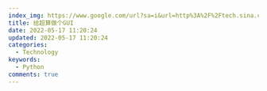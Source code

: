 ```yaml
---
index_img: https://www.google.com/url?sa=i&url=http%3A%2F%2Ftech.sina.com.cn%2Fd%2F2013-06-17%2F20288447891.shtml&psig=AOvVaw2CypRaJNws5HO39bp9j_IT&ust=1652844045262000&source=images&cd=vfe&ved=0CAwQjRxqFwoTCLjxvoXK5fcCFQAAAAAdAAAAABAD
title: 给超算做个GUI
date: 2022-05-17 11:20:24
updated: 2022-05-17 11:20:24
categories:
  - Technology
keywords:
  - Python
comments: true
---
```

